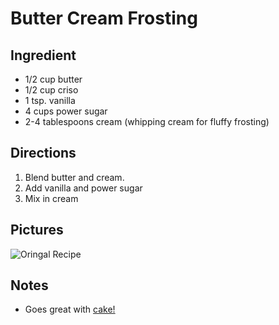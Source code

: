 Butter Cream Frosting
============================================

Ingredient
----------------------------------------------------------
* 1/2 cup butter 
* 1/2 cup criso
* 1 tsp. vanilla
* 4 cups power sugar
* 2-4 tablespoons cream (whipping cream for fluffy frosting)

Directions
------------------------------------------
1. Blend butter and cream.
2. Add vanilla and power sugar
3. Mix in cream 


Pictures
-----------------------------------------------
![Oringal Recipe](./imgs/ButterCreamFrosting.png "Original Recipe")

Notes
---------------------------------------------------------
* Goes great with [cake!](/Desert/Cake/Chocolate%20Cake/)
